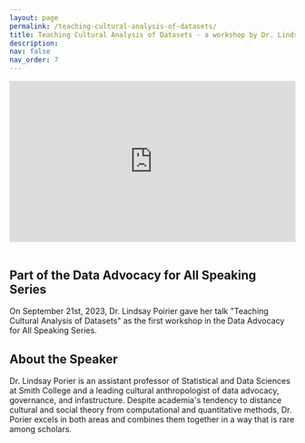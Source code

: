 ```yaml
---
layout: page
permalink: /teaching-cultural-analysis-of-datasets/
title: Teaching Cultural Analysis of Datasets - a workshop by Dr. Lindsay Poirier
description: 
nav: false
nav_order: 7
---
```


<link rel="stylesheet" href="https://cdn.jsdelivr.net/npm/@shoelace-style/shoelace@2.5.2/cdn/themes/light.css" />
<script type="module" src="https://cdn.jsdelivr.net/npm/@shoelace-style/shoelace@2.5.2/cdn/shoelace.js" ></script>

<div style="max-width: 1280px"><div style="position: relative; padding-bottom: 56.25%; height: 0; overflow: hidden;"><iframe src="https://drive.google.com/file/d/1sJHTa3AObsWERW_0gbJIUSx2b-gPA6OI/" width="1280" height="720" frameborder="0" scrolling="no" allowfullscreen title="Teaching Cultural Analysis of Datasets" style="border:none; position: absolute; top: 0; left: 0; right: 0; bottom: 0; height: 100%; max-width: 100%;"></iframe></div></div>
<br>

## Part of the Data Advocacy for All Speaking Series 
On September 21st, 2023, Dr. Lindsay Poirier gave her talk "Teaching Cultural Analysis of Datasets" as the first workshop in the Data Advocacy for All Speaking Series.

## About the Speaker

Dr. Lindsay Porier is an assistant professor of Statistical and Data Sciences at Smith College and a leading cultural anthropologist of data advocacy, governance, and infastructure. Despite academia's tendency to distance cultural and social theory from computational and quantitative methods, Dr. Porier excels in both areas and combines them together in a way that is rare among scholars.
